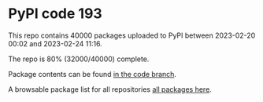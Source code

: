 # PyPI code 193

This repo contains 40000 packages uploaded to PyPI between 
2023-02-20 00:02 and 2023-02-24 11:16.

The repo is 80% (32000/40000) complete.

Package contents can be found [in the code branch](https://github.com/pypi-data/pypi-mirror-193/tree/code/packages).

A browsable package list for all repositories [all packages here](https://pypi-data.github.io/website/repositories/pypi-mirror-193).


